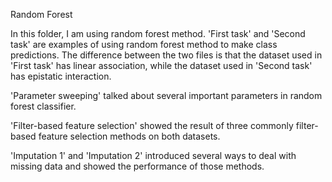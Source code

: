 Random Forest

In this folder, I am using random forest method. 
'First task' and 'Second task' are examples of using random forest method to make class predictions. The difference between the two files is that the dataset used in 'First task' has linear association, while the dataset used in 'Second task' has epistatic interaction.

'Parameter sweeping' talked about several important parameters in random forest classifier. 

'Filter-based feature selection' showed the result of three commonly filter-based feature selection methods on both datasets.

'Imputation 1' and 'Imputation 2' introduced several ways to deal with missing data and showed the performance of those methods.

